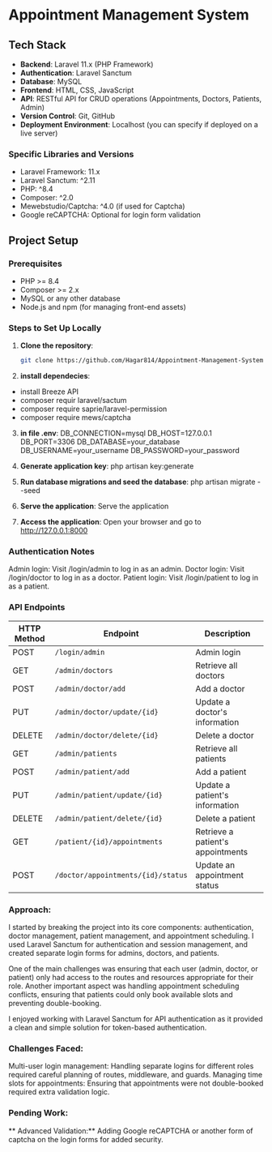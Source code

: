 # Appointment Management System

## Tech Stack

- **Backend**: Laravel 11.x (PHP Framework)
- **Authentication**: Laravel Sanctum
- **Database**: MySQL
- **Frontend**: HTML, CSS, JavaScript
- **API**: RESTful API for CRUD operations (Appointments, Doctors, Patients, Admin)
- **Version Control**: Git, GitHub
- **Deployment Environment**: Localhost (you can specify if deployed on a live server)

### Specific Libraries and Versions
- Laravel Framework: 11.x
- Laravel Sanctum: ^2.11
- PHP: ^8.4
- Composer: ^2.0
- Mewebstudio/Captcha: ^4.0 (if used for Captcha)
- Google reCAPTCHA: Optional for login form validation

## Project Setup

### Prerequisites
- PHP >= 8.4
- Composer >= 2.x
- MySQL or any other database
- Node.js and npm (for managing front-end assets)

### Steps to Set Up Locally

1. **Clone the repository**:
   ```bash
   git clone https://github.com/Hagar814/Appointment-Management-System.git
   
2. **install dependecies**:
- install Breeze API
- composer requir laravel/sactum
- composer require saprie/laravel-permission
- composer require mews/captcha

3. **in file .env**:
DB_CONNECTION=mysql
DB_HOST=127.0.0.1
DB_PORT=3306
DB_DATABASE=your_database
DB_USERNAME=your_username
DB_PASSWORD=your_password

3. **Generate application key**:
php artisan key:generate

3. **Run database migrations and seed the database**:
php artisan migrate --seed

3. **Serve the application**:
Serve the application

3. **Access the application**:
Open your browser and go to http://127.0.0.1:8000
### Authentication Notes
Admin login: Visit /login/admin to log in as an admin.
Doctor login: Visit /login/doctor to log in as a doctor.
Patient login: Visit /login/patient to log in as a patient.
### API Endpoints

| HTTP Method | Endpoint                              | Description                          |
|-------------|---------------------------------------|--------------------------------------|
| POST        | `/login/admin`                        | Admin login                          |
| GET         | `/admin/doctors`                      | Retrieve all doctors                 |
| POST        | `/admin/doctor/add`                   | Add a doctor                         |
| PUT         | `/admin/doctor/update/{id}`           | Update a doctor's information        |
| DELETE      | `/admin/doctor/delete/{id}`           | Delete a doctor                      |
| GET         | `/admin/patients`                     | Retrieve all patients                |
| POST        | `/admin/patient/add`                  | Add a patient                        |
| PUT         | `/admin/patient/update/{id}`          | Update a patient's information       |
| DELETE      | `/admin/patient/delete/{id}`          | Delete a patient                     |
| GET         | `/patient/{id}/appointments`          | Retrieve a patient's appointments    |
| POST        | `/doctor/appointments/{id}/status`    | Update an appointment status         |


### Approach:
I started by breaking the project into its core components: authentication, doctor management, patient management, and appointment scheduling. I used Laravel Sanctum for authentication and session management, and created separate login forms for admins, doctors, and patients.

One of the main challenges was ensuring that each user (admin, doctor, or patient) only had access to the routes and resources appropriate for their role. Another important aspect was handling appointment scheduling conflicts, ensuring that patients could only book available slots and preventing double-booking.

I enjoyed working with Laravel Sanctum for API authentication as it provided a clean and simple solution for token-based authentication.

### Challenges Faced:
Multi-user login management: Handling separate logins for different roles required careful planning of routes, middleware, and guards.
Managing time slots for appointments: Ensuring that appointments were not double-booked required extra validation logic.

### Pending Work:
** Advanced Validation:** Adding Google reCAPTCHA or another form of captcha on the login forms for added security.
